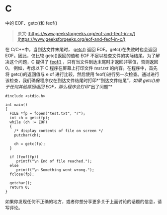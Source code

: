 # C

中的 EOF、getc()和 feof()

> 原文:[https://www.geeksforgeeks.org/eof-and-feof-in-c/](https://www.geeksforgeeks.org/eof-and-feof-in-c/)

在 C/C++中，当到达文件末尾时， [getc()](http://www.cplusplus.com/reference/clibrary/cstdio/getc/) 返回 EOF。getc()在失败时也会返回 EOF。因此，仅比较 getc()返回的值和 EOF 不足以检查文件的实际结尾。为了解决这个问题，C 提供了 [feof()](http://en.wikipedia.org/wiki/Feof) ，只有当文件到达末尾时才返回非零值，否则返回 0。
例如，考虑以下 C 程序在屏幕上打印文件 *test.txt* 的内容。在程序中，首先将 getc()的返回值与 e of 进行比较，然后使用 feof()进行另一次检查。通过进行该检查，我们确保程序仅在到达文件结尾时打印*“到达文件结尾”*。如果 getc()由于任何其他原因返回 EOF，那么程序会打印*“出了问题”*

```
#include <stdio.h>

int main()
{
  FILE *fp = fopen("test.txt", "r");
  int ch = getc(fp);
  while (ch != EOF) 
  {
    /* display contents of file on screen */ 
    putchar(ch); 

    ch = getc(fp);
  }

  if (feof(fp))
     printf("\n End of file reached.");
  else 
     printf("\n Something went wrong.");
  fclose(fp);

  getchar();
  return 0;
}
```

如果你发现任何不正确的地方，或者你想分享更多关于上面讨论的话题的信息，请写评论。